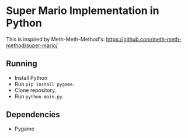 # Super Mario Implementation in Python

This is inspired by Meth-Meth-Method's: https://github.com/meth-meth-method/super-mario/

## Running

* Install Python
* Run `pip install pygame`.
* Clone repository.
* Run `python main.py`.

## Dependencies

* Pygame